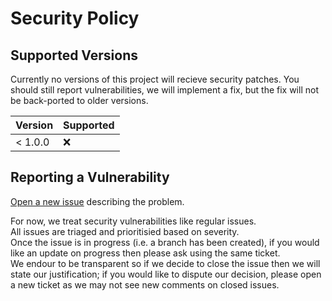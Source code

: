 # Security Policy

## Supported Versions

Currently no versions of this project will recieve security patches. 
You should still report vulnerabilities, we will implement a fix, but the fix will not be back-ported to older versions. 

| Version | Supported          |
| ------- | ------------------ |
| < 1.0.0 | :x:                |

## Reporting a Vulnerability

[Open a new issue](https://github.com/j-m/grid/issues/new) describing the problem. 

For now, we treat security vulnerabilities like regular issues.  
All issues are triaged and prioritisied based on severity.  
Once the issue is in progress (i.e. a branch has been created), if you would like an update on progress then please ask using the same ticket.  
We endour to be transparent so if we decide to close the issue then we will state our justification; if you would like to dispute our decision, please open a new ticket as we may not see new comments on closed issues.  
